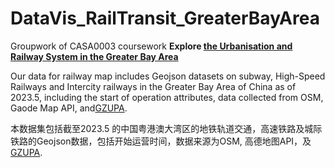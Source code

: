 # DataVis_RailTransit_GreaterBayArea
Groupwork of CASA0003 coursework
**Explore [the Urbanisation and Railway System in the Greater Bay Area](https://dantechen0825.github.io/GreaterBayArea/)**

Our data for railway map includes Geojson datasets on subway, High-Speed Railways and Intercity railways in the Greater Bay Area of China as of 2023.5, including the start of operation attributes, data collected from OSM, Gaode Map API, and[GZUPA](https://github.com/GZUPA/Subway-traffic-data-set-of-mainland-China#subway-traffic-data-set-of-mainland-china).

本数据集包括截至2023.5 的中国粤港澳大湾区的地铁轨道交通，高速铁路及城际铁路的Geojson数据，包括开始运营时间，数据来源为OSM, 高德地图API，及[GZUPA](https://github.com/GZUPA/Subway-traffic-data-set-of-mainland-China#subway-traffic-data-set-of-mainland-china).
